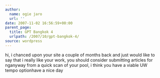 ```yaml
---
author:
  name: ogie jaro
  url: ''
date: 2007-11-02 16:56:59+00:00
parent_page:
  title: GPT Bangkok 4
  urlpath: /2007/10/gpt-bangkok-4/
source: wordpress
---
```


hi, i chanced upon your site a couple of months back and just would like to  say that i really like your work, you should consider submitting articles for  nganyway from a quick scan of your pool, i think you have a viable UW tempo  optionhave a nice day